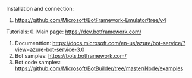 Installation and connection:
1. https://github.com/Microsoft/BotFramework-Emulator/tree/v4

Tutorials:
0. Main page: https://dev.botframework.com/
1. Documenttion: https://docs.microsoft.com/en-us/azure/bot-service/?view=azure-bot-service-3.0
2. Bot samples: https://bots.botframework.com/
3. Bot code samples: https://github.com/Microsoft/BotBuilder/tree/master/Node/examples



